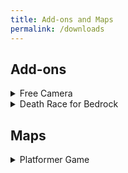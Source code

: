 ```yaml
---
title: Add-ons and Maps
permalink: /downloads
---
```


## Add-ons

<details>
<summary>Free Camera</summary>
<br>
This add-on allows you to switch into Free Camera mode, similar to Freecam for Java Edition. In this mode, you can fly around within your render distance independent of your player!

#### Showcase:

<a href="https://youtu.be/oX_L6tGGZmA">Showcase</a>

<a href="https://github.com/JWForever5504/jwforever/releases/download/Free_Camera/free_camera.mcaddon">Download</a>

<a href="https://mcpedl.com/free-camera/">MCPEDL - More Info</a>

</details>
 
<details>
<summary>Death Race for Bedrock</summary>
<br>

This add-on creates a race to see who can die in a randomly assigned way first. Great fun for a group of friends!


[Download](https://github.com/JWForever5504/jwforever/releases/download/Death_Race/death_race.mcaddon)


[MCPEDL - More info](https://mcpedl.com/death-race-for-bedrock/)
</details>

## Maps
<details>
<summary>Platformer Game</summary>
<br>
This map is a simple platformer game made using commands and a resource pack.

#### Showcase:

[![Showcase](http://img.youtube.com/vi/cX0lyl_CfTI/0.jpg)](https://youtu.be/cX0lyl_CfTI "Platformer Game Map")


[Download](https://github.com/JWForever5504/jwforever/releases/download/Platformer_Game/platformer_game.mcworld)


MCPEDL Page Coming Soon
</details>
